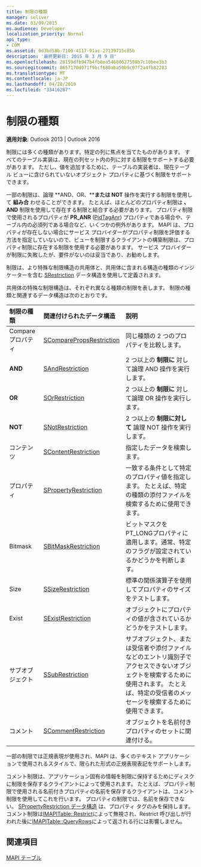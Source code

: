 ```yaml
---
title: 制限の種類
manager: soliver
ms.date: 03/09/2015
ms.audience: Developer
localization_priority: Normal
api_type:
- COM
ms.assetid: 0d3bd58b-7100-4117-91ac-27139715c85b
description: '最終更新日: 2015 年 3 月 9 日'
ms.openlocfilehash: 28159dfb947b4fb0ea54680627588b7c10bee3b3
ms.sourcegitcommit: 8657170d071f9bcf680aba50b9c07f2a4fb82283
ms.translationtype: MT
ms.contentlocale: ja-JP
ms.lasthandoff: 04/28/2019
ms.locfileid: "33416287"
---
```

# <a name="types-of-restrictions"></a>制限の種類

  
  
**適用対象**: Outlook 2013 | Outlook 2016 
  
制限には多くの種類があります。特定の列に焦点を当てたものがあります。 すべてのテーブル実装は、現在の列セット内の列に対する制限をサポートする必要があります。 ただし、値を追加するために、テーブルの実装者は、現在テーブル ビューに含けられていないオブジェクト プロパティに基づく制限をサポートできます。
  
一部の制限は、論理 **AND、OR、****または NOT** 操作を実行する制限を使用して **組み合** わせることができます。 たとえば、ほとんどのプロパティ制限は **、AND** 制限を使用して存在する制限と結合する必要があります。 プロパティ制限で使用されるプロパティが **PR_ANR** ([PidTagAnr](pidtaganr-canonical-property.md)) プロパティである場合や、テーブル内の必須列である場合など、いくつかの例外があります。 MAPI は、プロパティが存在しない場合にサービス プロバイダーがプロパティ制限を評価する方法を指定していないので、ビューを制限するクライアントの構築制限は、プロパティ制限に存在する制限を使用する必要があります。 サービス プロバイダーが制限に失敗したが、要件がないのは妥当であり、お勧めします。 
  
制限は、より特殊な制限構造の共用体と、共用体に含まれる構造の種類のインジケーターを含む [SRestriction](srestriction.md) データ構造を使用して定義されます。 
  
共用体の特殊な制限構造は、それぞれ異なる種類の制限を表します。 制限の種類と関連するデータ構造は次のとおりです。
  
|**制限の種類**|**関連付けられたデータ構造**|**説明**|
|:-----|:-----|:-----|
|Compare プロパティ  <br/> |[SComparePropsRestriction](scomparepropsrestriction.md) <br/> |同じ種類の 2 つのプロパティを比較します。  <br/> |
|**AND** <br/> |[SAndRestriction](sandrestriction.md) <br/> |2 つ以上の **制限に** 対して論理 AND 操作を実行します。  <br/> |
|**OR** <br/> |[SOrRestriction](sorrestriction.md) <br/> |2 つ以上の **制限に** 対して論理 OR 操作を実行します。  <br/> |
|**NOT** <br/> |[SNotRestriction](snotrestriction.md) <br/> |2 つ以上の **制限に対して** 論理 NOT 操作を実行します。  <br/> |
|コンテンツ  <br/> |[SContentRestriction](scontentrestriction.md) <br/> |指定したデータを検索します。  <br/> |
|プロパティ  <br/> |[SPropertyRestriction](spropertyrestriction.md) <br/> |一致する条件として特定のプロパティ値を指定します。 たとえば、特定の種類の添付ファイルを検索するために使用できます。  <br/> |
|Bitmask  <br/> |[SBitMaskRestriction](sbitmaskrestriction.md) <br/> |ビットマスクを PT_LONGプロパティに適用します。通常、特定のフラグが設定されているかどうかを判断します。  <br/> |
|Size  <br/> |[SSizeRestriction](ssizerestriction.md) <br/> |標準の関係演算子を使用してプロパティのサイズをテストします。  <br/> |
|Exist  <br/> |[SExistRestriction](sexistrestriction.md) <br/> |オブジェクトにプロパティの値が含されているかどうかをテストします。  <br/> |
|サブオブジェクト  <br/> |[SSubRestriction](ssubrestriction.md) <br/> |サブオブジェクト、または受信者や添付ファイルなどのエントリ識別子でアクセスできないオブジェクトを検索するために使用されます。 たとえば、特定の受信者のメッセージを検索するために使用できます。  <br/> |
|コメント  <br/> |[SCommentRestriction](scommentrestriction.md) <br/> |オブジェクトを名前付きプロパティのセットに関連付ける。  <br/> |
   
一部の制限では正規表現が使用され、MAPI は、多くのテキスト アプリケーションで使用されるスタイルで、限られた形式の正規表現表記をサポートします。
  
コメント制限は、アプリケーション固有の情報を制限に保持するためにディスクに制限を保存するクライアントによって使用されます。 たとえば、プロパティ制限で使用される名前付きプロパティの名前を保存するクライアントは、コメント制限を使用してこれを行います。 プロパティの制限では、名前を保存できない。 [SPropertyRestriction データ構造](spropertyrestriction.md) は、プロパティ タグのみを保持します。 コメント制限は[IMAPITable::Restrict](imapitable-restrict.md)によって無視され、Restrict 呼び出しが行われた後に[IMAPITable::QueryRows](imapitable-queryrows.md)によって返される行には影響しません。  
  
## <a name="see-also"></a>関連項目



[MAPI テーブル](mapi-tables.md)

